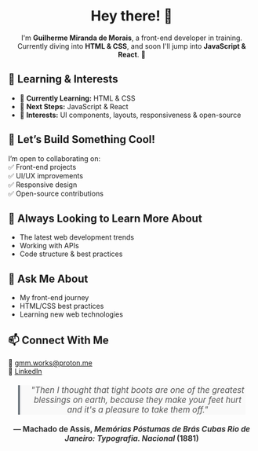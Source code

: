 <div align="center">
  <h1>Hey there! 👋</h1>
  <p>I'm <strong>Guilherme Miranda de Morais</strong>, a front-end developer in training. Currently diving into <strong>HTML & CSS</strong>, and soon I'll jump into <strong>JavaScript & React</strong>. 🚀</p>  
</div>

## 🌱 Learning & Interests  
- 📖 **Currently Learning:** HTML & CSS  
- 🎯 **Next Steps:** JavaScript & React  
- 🎨 **Interests:** UI components, layouts, responsiveness & open-source  

## 👯 Let’s Build Something Cool!  
I’m open to collaborating on:  
✅ Front-end projects  
✅ UI/UX improvements  
✅ Responsive design  
✅ Open-source contributions  

## 🤔 Always Looking to Learn More About  
- The latest web development trends  
- Working with APIs  
- Code structure & best practices  

## 💬 Ask Me About  
- My front-end journey  
- HTML/CSS best practices  
- Learning new web technologies  

## 📫 Connect With Me  
📧 gmm.works@proton.me  
👔 [LinkedIn](https://www.linkedin.com/in/guilherme-miranda-de-morais/)

<div align="center">
    <blockquote style="font-size: 1.2em; font-style: italic; color: #555; border-left: 4px solid #6c757d; padding-left: 20px; margin: 20px; background-color: #f9f9f9;">
    "Then I thought that tight boots are one of the greatest blessings on earth, because they make your feet hurt and it's a pleasure to take them off."
  </blockquote>
  <p style="font-weight: bold; font-size: 1.1em; color: #333;">— Machado de Assis, <i>Memórias Póstumas de Brás Cubas Rio de Janeiro: Typografia. Nacional</i> (1881)</p>
</div>